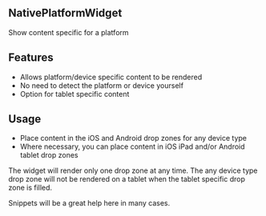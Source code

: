 ## NativePlatformWidget
Show content specific for a platform

## Features
- Allows platform/device specific content to be rendered
- No need to detect the platform or device yourself
- Option for tablet specific content

## Usage
- Place content in the iOS and Android drop zones for any device type
- Where necessary, you can place content in iOS iPad and/or Android tablet drop zones

The widget will render only one drop zone at any time. The any device type drop zone will not be rendered on a tablet when the tablet specific drop zone is filled.

Snippets will be a great help here in many cases.
